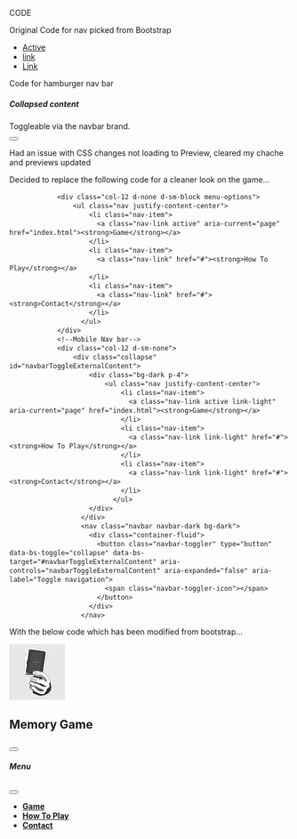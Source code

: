 CODE

Original Code for nav picked from Bootstrap
 <ul class="nav justify-content-end">
                        <li class="nav-item">
                          <a class="nav-link active" aria-current="page" href="#">Active</a>
                        </li>
                        <li class="nav-item">
                          <a class="nav-link" href="#">link</a>
                        </li>
                        <li class="nav-item">
                          <a class="nav-link" href="#">Link</a>
                        </li>
                      </ul>

Code for hamburger nav bar 
<div class="pos-f-t">
  <div class="collapse" id="navbarToggleExternalContent">
    <div class="bg-dark p-4">
      <h5 class="text-white h4">Collapsed content</h5>
      <span class="text-muted">Toggleable via the navbar brand.</span>
    </div>
  </div>
  <nav class="navbar navbar-dark bg-dark">
    <button class="navbar-toggler" type="button" data-toggle="collapse" data-target="#navbarToggleExternalContent" aria-controls="navbarToggleExternalContent" aria-expanded="false" aria-label="Toggle navigation">
      <span class="navbar-toggler-icon"></span>
    </button>
  </nav>
</div>

Had an issue with CSS changes not loading to Preview, cleared my chache and previews updated

Decided to replace the following code for a cleaner look on the game...
<!--Below Nav will be visible on screens large than sm-->
                <div class="col-12 d-none d-sm-block menu-options">
                    <ul class="nav justify-content-center">
                        <li class="nav-item">
                          <a class="nav-link active" aria-current="page" href="index.html"><strong>Game</strong></a>
                        </li>
                        <li class="nav-item">
                          <a class="nav-link" href="#"><strong>How To Play</strong></a>
                        </li>
                        <li class="nav-item">
                          <a class="nav-link" href="#"><strong>Contact</strong></a>
                        </li>
                      </ul>
                </div>
                <!--Mobile Nav bar-->
                <div class="col-12 d-sm-none">
                    <div class="collapse" id="navbarToggleExternalContent">
                        <div class="bg-dark p-4">
                            <ul class="nav justify-content-center">
                                <li class="nav-item">
                                  <a class="nav-link active link-light" aria-current="page" href="index.html"><strong>Game</strong></a>
                                </li>
                                <li class="nav-item">
                                  <a class="nav-link link-light" href="#"><strong>How To Play</strong></a>
                                </li>
                                <li class="nav-item">
                                  <a class="nav-link link-light" href="#"><strong>Contact</strong></a>
                                </li>
                              </ul>
                        </div>
                      </div>
                      <nav class="navbar navbar-dark bg-dark">
                        <div class="container-fluid">
                          <button class="navbar-toggler" type="button" data-bs-toggle="collapse" data-bs-target="#navbarToggleExternalContent" aria-controls="navbarToggleExternalContent" aria-expanded="false" aria-label="Toggle navigation">
                            <span class="navbar-toggler-icon"></span>
                          </button>
                        </div>
                      </nav>
With the below code which has been modified from bootstrap...
<nav class="navbar bg-body-tertiary fixed-top">
          <div class="container-fluid">
            <a href="index.html"><img src="/assets/images/logoimage.jpg" alt="memory_game" class="logo"></a>
            <h2>Memory Game</h2>
            <button class="navbar-toggler" type="button" data-bs-toggle="offcanvas" data-bs-target="#offcanvasNavbar" aria-controls="offcanvasNavbar">
              <span class="navbar-toggler-icon"></span>
            </button>
            <div class="offcanvas offcanvas-end" tabindex="-1" id="offcanvasNavbar" aria-labelledby="offcanvasNavbarLabel">
              <div class="offcanvas-header">
                <h5 class="offcanvas-title" id="offcanvasNavbarLabel">Menu</h5>
                  <button type="button" class="btn-close" data-bs-dismiss="offcanvas" aria-label="Close"></button>
              </div>
              <div class="offcanvas-body">
                <ul class="navbar-nav justify-content-end flex-grow-1 pe-3">
                  <li class="nav-item">
                    <a class="nav-link active" aria-current="page" href="#"><strong>Game</strong></a>
                  </li>
                  <li class="nav-item">
                    <a class="nav-link" href="#"><strong>How To Play</strong></a>
                  </li>
                  <li>
                    <a class="nav-link" href="#"><strong>Contact</strong></a>
                  </li>
                </ul>
              </div>
            </div>
          </div>
        </nav>